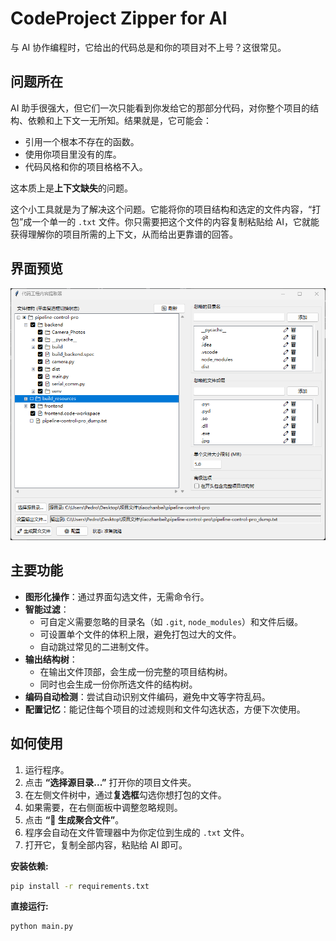 # CodeProject Zipper for AI

与 AI 协作编程时，它给出的代码总是和你的项目对不上号？这很常见。

## 问题所在

AI 助手很强大，但它们一次只能看到你发给它的那部分代码，对你整个项目的结构、依赖和上下文一无所知。结果就是，它可能会：
*   引用一个根本不存在的函数。
*   使用你项目里没有的库。
*   代码风格和你的项目格格不入。

这本质上是**上下文缺失**的问题。

这个小工具就是为了解决这个问题。它能将你的项目结构和选定的文件内容，“打包”成一个单一的 `.txt` 文件。你只需要把这个文件的内容复制粘贴给 AI，它就能获得理解你的项目所需的上下文，从而给出更靠谱的回答。

## 界面预览

![Screenshot](screenshot.jpg)

## 主要功能

*   **图形化操作**：通过界面勾选文件，无需命令行。
*   **智能过滤**：
    *   可自定义需要忽略的目录名（如 `.git`, `node_modules`）和文件后缀。
    *   可设置单个文件的体积上限，避免打包过大的文件。
    *   自动跳过常见的二进制文件。
*   **输出结构树**：
    *   在输出文件顶部，会生成一份完整的项目结构树。
    *   同时也会生成一份你所选文件的结构树。
*   **编码自动检测**：尝试自动识别文件编码，避免中文等字符乱码。
*   **配置记忆**：能记住每个项目的过滤规则和文件勾选状态，方便下次使用。

## 如何使用

1.  运行程序。
2.  点击 **“选择源目录...”** 打开你的项目文件夹。
3.  在左侧文件树中，通过**复选框**勾选你想打包的文件。
4.  如果需要，在右侧面板中调整忽略规则。
5.  点击 **“🚀 生成聚合文件”**。
6.  程序会自动在文件管理器中为你定位到生成的 `.txt` 文件。
7.  打开它，复制全部内容，粘贴给 AI 即可。


**安装依赖:**
```bash
pip install -r requirements.txt
```

**直接运行:**
```bash
python main.py
```
